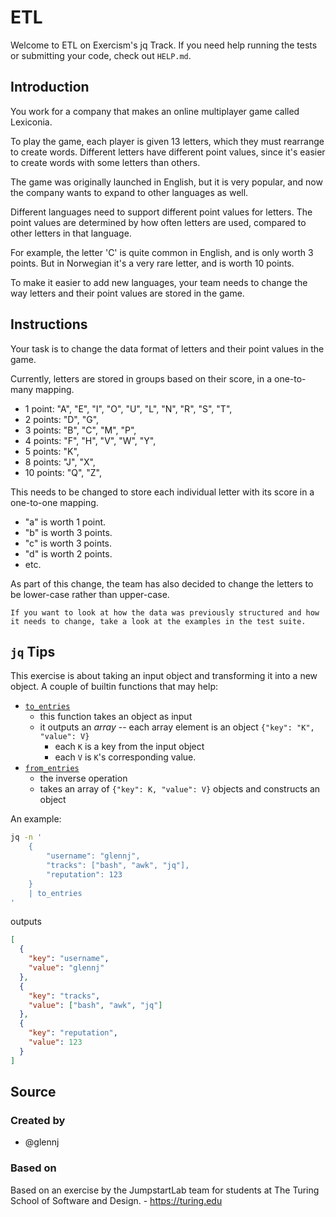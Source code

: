 # ETL

Welcome to ETL on Exercism's jq Track.
If you need help running the tests or submitting your code, check out `HELP.md`.

## Introduction

You work for a company that makes an online multiplayer game called Lexiconia.

To play the game, each player is given 13 letters, which they must rearrange to create words.
Different letters have different point values, since it's easier to create words with some letters than others.

The game was originally launched in English, but it is very popular, and now the company wants to expand to other languages as well.

Different languages need to support different point values for letters.
The point values are determined by how often letters are used, compared to other letters in that language.

For example, the letter 'C' is quite common in English, and is only worth 3 points.
But in Norwegian it's a very rare letter, and is worth 10 points.

To make it easier to add new languages, your team needs to change the way letters and their point values are stored in the game.

## Instructions

Your task is to change the data format of letters and their point values in the game.

Currently, letters are stored in groups based on their score, in a one-to-many mapping.

- 1 point: "A", "E", "I", "O", "U", "L", "N", "R", "S", "T",
- 2 points: "D", "G",
- 3 points: "B", "C", "M", "P",
- 4 points: "F", "H", "V", "W", "Y",
- 5 points: "K",
- 8 points: "J", "X",
- 10 points: "Q", "Z",

This needs to be changed to store each individual letter with its score in a one-to-one mapping.

- "a" is worth 1 point.
- "b" is worth 3 points.
- "c" is worth 3 points.
- "d" is worth 2 points.
- etc.

As part of this change, the team has also decided to change the letters to be lower-case rather than upper-case.

~~~~exercism/note
If you want to look at how the data was previously structured and how it needs to change, take a look at the examples in the test suite.
~~~~

## `jq` Tips

This exercise is about taking an input object and transforming it into a new object.
A couple of builtin functions that may help:

- [`to_entries`][x_entries]
  - this function takes an object as input
  - it outputs an _array_ -- each array element is an object `{"key": "K", "value": V}`
    - each `K` is a key from the input object
    - each `V` is `K`'s corresponding value.
- [`from_entries`][x_entries]
  - the inverse operation
  - takes an array of `{"key": K, "value": V}` objects and constructs an object

An example:

```sh
jq -n '
    {
        "username": "glennj",
        "tracks": ["bash", "awk", "jq"],
        "reputation": 123
    }
    | to_entries
'
```

outputs

```json
[
  {
    "key": "username",
    "value": "glennj"
  },
  {
    "key": "tracks",
    "value": ["bash", "awk", "jq"]
  },
  {
    "key": "reputation",
    "value": 123
  }
]
```

[x_entries]: https://jqlang.github.io/jq/manual/v1.6/#to_entries,from_entries,with_entries

## Source

### Created by

- @glennj

### Based on

Based on an exercise by the JumpstartLab team for students at The Turing School of Software and Design. - https://turing.edu